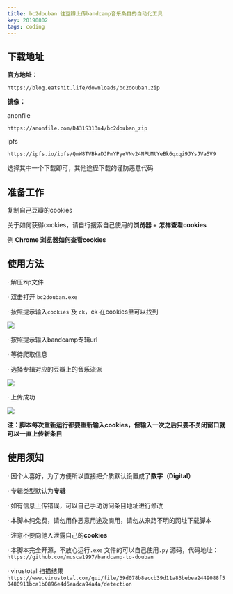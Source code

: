 ```yaml
---
title: bc2douban 往豆瓣上传bandcamp音乐条目的自动化工具
key: 20190802
tags: coding
---
```


## 下载地址
**官方地址：**

`https://blog.eatshit.life/downloads/bc2douban.zip`

**镜像：**

anonfile 

`https://anonfile.com/D431S313n4/bc2douban_zip`

ipfs 

`https://ipfs.io/ipfs/QmW8TVBkaDJPmYPyeVNv24NPUMtYeBk6qxqi9JYsJVa5V9`

选择其中一个下载即可，其他途径下载的谨防恶意代码

## 准备工作

复制自己豆瓣的cookies

关于如何获得cookies，请自行搜索自己使用的**浏览器** + **怎样查看cookies**

例 **Chrome 浏览器如何查看cookies**

## 使用方法

· 解压zip文件

· 双击打开 `bc2douban.exe` 

<!--more-->

· 按照提示输入`cookies` 及 `ck`，ck 在cookies里可以找到

![](https://cdn.discordapp.com/attachments/447635828496138241/606609428946354294/11111111111.PNG)

· 按照提示输入bandcamp专辑url

· 等待爬取信息

· 选择专辑对应的豆瓣上的音乐流派

![](https://cdn.discordapp.com/attachments/447635828496138241/606609443177758735/222222222222222222.PNG)

· 上传成功

![](https://cdn.discordapp.com/attachments/447635828496138241/606609615307800596/unknown.png)

**注：脚本每次重新运行都要重新输入cookies，但输入一次之后只要不关闭窗口就可以一直上传新条目**

## 使用须知

· 因个人喜好，为了方便所以直接把介质默认设置成了**数字（Digital）**

· 专辑类型默认为**专辑**

· 如有信息上传错误，可以自己手动访问条目地址进行修改

· 本脚本纯免费，请勿用作恶意用途及商用，请勿从来路不明的网址下载脚本

· 注意不要向他人泄露自己的**cookies**

· 本脚本完全开源，不放心运行`.exe` 文件的可以自己使用`.py` 源码，代码地址：`https://github.com/musca1997/bandcamp-to-douban`

· virustotal 扫描结果 `https://www.virustotal.com/gui/file/39d078b8eccb39d11a83bebea2449088f50480911bca1b0896e4d6eadca94a4a/detection`
